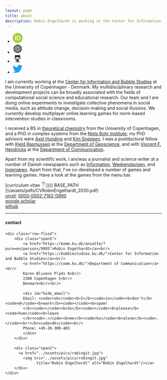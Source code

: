 ```yaml
---
layout: page
title: about
description: Robin Engelhardt is working at the Center for Information and Bubble Studies at the University of Copenhagen - Denmark; computational social science, learning games, online experiments
---
```


<div class="navbar">
  <div class="navbar-inner">
      <ul class="nav">
          <li><a href="https://orcid.org/0000-0002-7162-0990">
              <img src="icons32/ORCIDiD_icon32x32.png" alt="orcid" title="orcid"/></a></li>
          <li><a href="https://scholar.google.com/citations?user=jQufe6wAAAAJ&hl">
              <img src="icons32/scholar icon icon.png" alt="scholar" title="scholar"/></a></li>
          <li><a href="https://github.com/gavstrik">
                  <img src="icons32/Octocat32.png" alt="github" title="github"/></a></li>
          <li><a href="https://twitter.com/robinengelhardt">
                  <img src="icons32/twitter-icon32.png" alt="twitter" title="twitter"/></a></li>
      </ul>
  </div>
</div>

I am currently working at the [Center for Information and Bubble Studies](https://bubblestudies.ku.dk/) at the University of Copenhagen - Denmark. My multidisciplinary research and development projects can be broadly associated with the fields of computational social science and educational research. Our team and I are doing online experiments to investigate collective phenomena in social media, such as attitude change, decision-making and social illusions. We currently develop multiplayer online learning games for norm-based intervention studies in classrooms.

I received a BS in [theoretical chemistry](https://www.ku.dk/) from the
University of Copenhagen, and a PhD in complex systems from the
[Niels Bohr Institute](https://www.nbi.ku.dk); my PhD advisors were
[Axel Hunding](https://www.researchgate.net/scientific-contributions/2006150665_Axel_Hunding) and
[Kim Sneppen](https://scholar.google.com/citations?hl=en&user=LIBL6nQAAAAJ).
I was a postdoctoral fellow with
[Kjeld Rasmussen](https://scholar.google.com/citations?hl=en&user=dR_89cEAAAAJ)
at the
[Department of Geoscience](https://ign.ku.dk/english/),
and with
[Vincent F. Hendricks](https://comm.ku.dk/staff/?pure=en/persons/30701)
at the
[Department of Communication](https://comm.ku.dk/).

Apart from my scientific work, I am/was a journalist and science writer at a number of Danish newspapers such as
[Information](https://www.information.dk/search/site/Robin%20Engelhardt),
[Weekendavisen](https://www.weekendavisen.dk/), and
[Ingeniøren](https://ing.dk/sog/Robin%20Engelhardt). Apart from that, I've co-developed a number of games and learning games. Have a look at the games from the menu bar.

[curriculum vitae ![CV as pdf](icons16/pdf-icon.png)]({{ BASE_PATH }}/assets/pdfs/CVRobinEngelhardt_2020.pdf)<br/>
[orcid](https://orcid.org): [0000-0002-7162-0990](https://orcid.org/0000-0002-7162-0990)<br/>
[google scholar](https://scholar.google.com/citations?user=jQufe6wAAAAJ&hl)<br/>
[github](https://github.com/gavstrik)<br/>


---

<div class="container">
<h4><a name="contact"></a>contact</h4>

    <div class="row-fluid">
        <div class="span5">
            <a href="https://komm.ku.dk/ansatte/?pure=en/persons/9895">Robin Engelhardt</a><br/>
            <a href="https://bubblestudies.ku.dk/">Center for Information and Bubble Studies</a><br/>
            <a href="https://comm.ku.dk/">Department of Communication</a><br/>
            Karen Blixens Plads 8<br/>
            2300 Copenhagen S<br/>
            Denmark<br/><br/>

            <div id="hide_email">
            Email: <code>rob</code><b>I</b><code>in</code><b>don't</b><code>@</code><b>want</b><code></code><b>spam!
            </b><code></code><b>So</b><code></code><b>please</b><code>hum</code><b>leave
            </b><code>.</code><b>me</b><code>ku</code><b>alone</b><code>.</code><b>!</b><code>dk</code><br/>
            Phone: +45-26-300-403
            </div>
        </div>

        <div class="span2">
          <a href="../assets/pics/robingit.jpg">
            <img src="../assets/pics/robingit.jpg"
                  title="Robin Engelhardt" alt="Robin Engelhardt"/></a>
        </div>
    </div>
</div>
